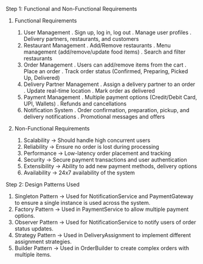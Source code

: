 Step 1: Functional and Non-Functional Requirements
1. Functional Requirements
   1. User Management
      . Sign up, log in, log out
      . Manage user profiles
      . Delivery partners, restaurants, and customers
   2. Restaurant Management
      . Add/Remove restaurants
      . Menu management (add/remove/update food items)
      . Search and filter restaurants
   3. Order Management
      . Users can add/remove items from the cart
      . Place an order
      . Track order status (Confirmed, Preparing, Picked Up, Delivered)
   4. Delivery Partner Management
      . Assign a delivery partner to an order
      . Update real-time location
      . Mark order as delivered
   5. Payment Management
      . Multiple payment options (Credit/Debit Card, UPI, Wallets)
      . Refunds and cancellations
   6. Notification System
      . Order confirmation, preparation, pickup, and delivery notifications
      . Promotional messages and offers

2. Non-Functional Requirements
   1. Scalability → Should handle high concurrent users
   2. Reliability → Ensure no order is lost during processing
   3. Performance → Low-latency order placement and tracking
   4. Security → Secure payment transactions and user authentication
   5. Extensibility → Ability to add new payment methods, delivery options
   6. Availability → 24x7 availability of the system


Step 2: Design Patterns Used
1. Singleton Pattern → Used for NotificationService and PaymentGateway to ensure a single instance is used across the system.
2. Factory Pattern → Used in PaymentService to allow multiple payment options.
3. Observer Pattern → Used for NotificationService to notify users of order status updates.
4. Strategy Pattern → Used in DeliveryAssignment to implement different assignment strategies.
5. Builder Pattern → Used in OrderBuilder to create complex orders with multiple items.